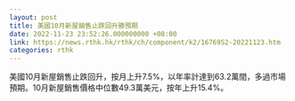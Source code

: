 ```yaml
---
layout: post
title: 美國10月新屋銷售止跌回升勝預期
date: 2022-11-23 23:52:26.000000000 +08:00
link: https://news.rthk.hk/rthk/ch/component/k2/1676952-20221123.htm
categories: rthk
---
```


美國10月新屋銷售止跌回升，按月上升7.5%，以年率計達到63.2萬間，多過市場預期。10月新屋銷售價格中位數49.3萬美元，按年上升15.4%。
